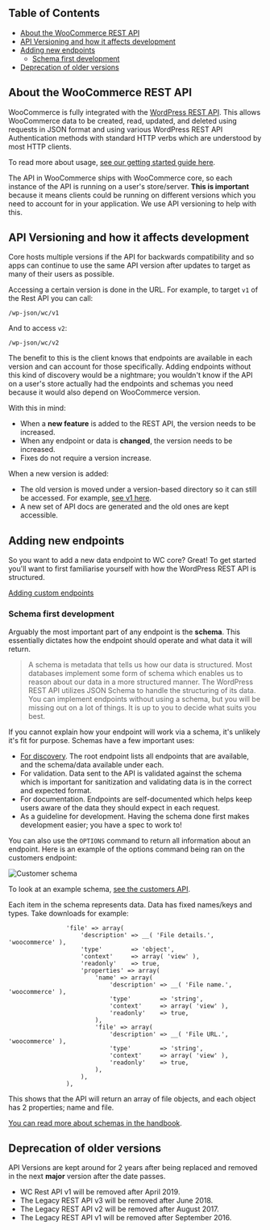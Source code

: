 <!-- START doctoc generated TOC please keep comment here to allow auto update -->
<!-- DON'T EDIT THIS SECTION, INSTEAD RE-RUN doctoc TO UPDATE -->
## Table of Contents

- [About the WooCommerce REST API](#about-the-woocommerce-rest-api)
- [API Versioning and how it affects development](#api-versioning-and-how-it-affects-development)
- [Adding new endpoints](#adding-new-endpoints)
  - [Schema first development](#schema-first-development)
- [Deprecation of older versions](#deprecation-of-older-versions)

<!-- END doctoc generated TOC please keep comment here to allow auto update -->

## About the WooCommerce REST API

WooCommerce is fully integrated with the [WordPress REST API](https://developer.wordpress.org/rest-api/). This allows WooCommerce data to be created, read, updated, and deleted using requests in JSON format and using various WordPress REST API Authentication methods with standard HTTP verbs which are understood by most HTTP clients.

To read more about usage, [see our getting started guide here](https://github.com/woocommerce/woocommerce/wiki/Getting-started-with-the-REST-API).

The API in WooCommerce ships with WooCommerce core, so each instance of the API is running on a user's store/server. **This is important** because it means clients could be running on different versions which you need to account for in your application. We use API versioning to help with this.

## API Versioning and how it affects development

Core hosts multiple versions if the API for backwards compatibility and so apps can continue to use the same API version after updates to target as many of their users as possible.

Accessing a certain version is done in the URL. For example, to target `v1` of the Rest API you can call:

```
/wp-json/wc/v1
```

And to access `v2`:

```
/wp-json/wc/v2
```

The benefit to this is the client knows that endpoints are available in each version and can account for those specifically. Adding endpoints without this kind of discovery would be a nightmare; you wouldn't know if the API on a user's store actually had the endpoints and schemas you need because it would also depend on WooCommerce version.

With this in mind:

* When a **new feature** is added to the REST API, the version needs to be increased. 
* When any endpoint or data is **changed**, the version needs to be increased. 
* Fixes do not require a version increase.

When a new version is added:

* The old version is moved under a version-based directory so it can still be accessed. For example, [see v1 here](https://github.com/woocommerce/woocommerce/tree/master/includes/api/v1). 
* A new set of API docs are generated and the old ones are kept accessible.

## Adding new endpoints

So you want to add a new data endpoint to WC core? Great! To get started you'll want to first familiarise yourself with how the WordPress REST API is structured.

[Adding custom endpoints](https://developer.wordpress.org/rest-api/extending-the-rest-api/adding-custom-endpoints/)

### Schema first development

Arguably the most important part of any endpoint is the **schema**. This essentially dictates how the endpoint should operate and what data it will return.

> A schema is metadata that tells us how our data is structured. Most databases implement some form of schema which enables us to reason about our data in a more structured manner. The WordPress REST API utilizes JSON Schema to handle the structuring of its data. You can implement endpoints without using a schema, but you will be missing out on a lot of things. It is up to you to decide what suits you best.

If you cannot explain how your endpoint will work via a schema, it's unlikely it's fit for purpose. Schemas have a few important uses:

* [For discovery](https://developer.wordpress.org/rest-api/using-the-rest-api/discovery/). The root endpoint lists all endpoints that are available, and the schema/data available under each.
* For validation. Data sent to the API is validated against the schema which is important for sanitization and validating data is in the correct and expected format.
* For documentation. Endpoints are self-documented which helps keep users aware of the data they should expect in each request.
* As a guideline for development. Having the schema done first makes development easier; you have a spec to work to!

You can also use the `OPTIONS` command to return all information about an endpoint. Here is an example of the options command being ran on the customers endpoint:

![Customer schema](https://woocommerce.files.wordpress.com/2017/05/2017-05-24-at-10-24.png)

To look at an example schema, [see the customers API](https://github.com/woocommerce/woocommerce/blob/3.0.0/includes/api/class-wc-rest-customer-downloads-controller.php#L78-L168).

Each item in the schema represents data. Data has fixed names/keys and types. Take downloads for example:

```
				'file' => array(
					'description' => __( 'File details.', 'woocommerce' ),
					'type'        => 'object',
					'context'     => array( 'view' ),
					'readonly'    => true,
					'properties' => array(
						'name' => array(
							'description' => __( 'File name.', 'woocommerce' ),
							'type'        => 'string',
							'context'     => array( 'view' ),
							'readonly'    => true,
						),
						'file' => array(
							'description' => __( 'File URL.', 'woocommerce' ),
							'type'        => 'string',
							'context'     => array( 'view' ),
							'readonly'    => true,
						),
					),
				),
```

This shows that the API will return an array of file objects, and each object has 2 properties; name and file.

[You can read more about schemas in the handbook](https://developer.wordpress.org/rest-api/extending-the-rest-api/schema/).

## Deprecation of older versions

API Versions are kept around for 2 years after being replaced and removed in the next **major** version after the date passes.

- WC Rest API v1 will be removed after April 2019.
- The Legacy REST API v3 will be removed after June 2018.
- The Legacy REST API v2 will be removed after August 2017.
- The Legacy REST API v1 will be removed after September 2016.

